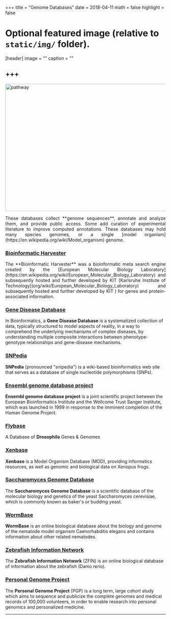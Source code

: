 +++
title = "Genome Databases"
date = 2018-04-11
math = false
highlight = false

# Optional featured image (relative to `static/img/` folder).
[header]
image = ""
caption = ""


+++
---

<img src="/img/database/genome.jpg" width= "600" height="400" alt="pathway" align="center">

<p align="justify">These databases collect **genome sequences**, annotate and analyze them, and provide public access. Some add curation of experimental literature to improve computed annotations. These databases may hold many species genomes, or a single [model organism](https://en.wikipedia.org/wiki/Model_organism) genome.

### [Bioinformatic Harvester](https://en.wikipedia.org/wiki/Bioinformatic_Harvester) 

<p align="justify">The **Bioinformatic Harvester** was a bioinformatic meta search engine created by the [European Molecular Biology Laboratory](https://en.wikipedia.org/wiki/European_Molecular_Biology_Laboratory) and subsequently hosted and further developed by KIT [Karlsruhe Institute of Technology](org/wiki/European_Molecular_Biology_Laboratory) and subsequently hosted and further developed by KIT ) for genes and protein-associated information.

### [Gene Disease Database](https://en.wikipedia.org/wiki/Gene_Disease_Database) 

In Bioinformatics, a **Gene Disease Database** is a systematized collection of data, typically structured to model aspects of reality, in a way to comprehend the underlying mechanisms of complex diseases, by understanding multiple composite interactions between phenotype-genotype relationships and gene-disease mechanisms.

### [SNPedia](https://www.snpedia.com/index.php/SNPedia) 

**SNPedia** (pronounced "snipedia") is a wiki-based bioinformatics web site that serves as a database of single nucleotide polymorphisms (SNPs).

### [Ensembl genome database project](http://asia.ensembl.org/index.html)

**Ensembl genome database project** is a joint scientific project between the European Bioinformatics Institute and the Wellcome Trust Sanger Institute, which was launched in 1999 in response to the imminent completion of the Human Genome Project.

### [Flybase](http://flybase.org/)

A Database of **Drosophila** Genes & Genomes

### [Xenbase](http://www.xenbase.org/entry/)

**Xenbase** is a Model Organism Database (MOD), providing informatics resources, as well as genomic and biological data on Xenopus frogs.

### [Saccharomyces Genome Database](https://www.yeastgenome.org/)

The **Saccharomyces Genome Database** is a scientific database of the molecular biology and genetics of the yeast Saccharomyces cerevisiae, which is commonly known as baker's or budding yeast.

### [WormBase](https://wormbase.org/#012-34-5)

**WormBase** is an online biological database about the biology and genome of the nematode model organism Caenorhabditis elegans and contains information about other related nematodes.

### [Zebrafish Information Network](http://zfin.org/)

The **Zebrafish Information Network** (ZFIN) is an online biological database of information about the zebrafish (Danio rerio).

### [Personal Genome Project](http://www.personalgenomes.org/)

The **Personal Genome Project** (PGP) is a long term, large cohort study which aims to sequence and publicize the complete genomes and medical records of 100,000 volunteers, in order to enable research into personal genomics and personalized medicine.

---





             